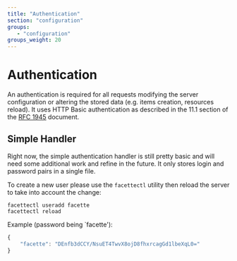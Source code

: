 ```yaml
---
title: "Authentication"
section: "configuration"
groups:
   - "configuration"
groups_weight: 20
---
```


# Authentication

An authentication is required for all requests modifying the server configuration or altering the stored data (e.g.
items creation, resources reload). It uses HTTP Basic authentication as described in the 11.1 section of the
[RFC 1945][1] document.

## Simple Handler

Right now, the simple authentication handler is still pretty basic and will need some additional work and refine in the
future. It only stores login and password pairs in a single file.

To create a new user please use the `facettectl` utility then reload the server to take into account the change:

```
facettectl useradd facette
facettectl reload
```

Example (password being `facette'):

```javascript
{
    "facette": "DEnfb3dCCY/NsuET4TwvX8ojD8fhxrcagGd1lbeXqL0="
}
```


[1]: http://www.ietf.org/rfc/rfc1945.txt
